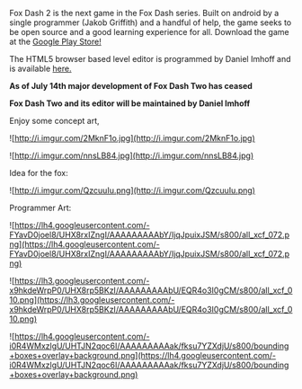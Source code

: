 Fox Dash 2 is the next game in the Fox Dash series. Built on android by a single programmer (Jakob Griffith) and a handful of help, the game seeks to be open source and a good learning experience for all. Download the game at the [Google Play Store!](https://play.google.com/store/apps/details?id=com.kobaj.foxdashtwo)

The HTML5 browser based level editor is programmed by Daniel Imhoff and is available [here.](https://github.com/dwieeb/Fox-Dash-Two-Level-Editor)

**As of July 14th major development of Fox Dash Two has ceased**

**Fox Dash Two and its editor will be maintained by Daniel Imhoff**

Enjoy some concept art,

![http://i.imgur.com/2MknF1o.jpg](http://i.imgur.com/2MknF1o.jpg)

![http://i.imgur.com/nnsLB84.jpg](http://i.imgur.com/nnsLB84.jpg)

Idea for the fox:

![http://i.imgur.com/QzcuuIu.png](http://i.imgur.com/QzcuuIu.png)

Programmer Art:

![https://lh4.googleusercontent.com/-FYavD0joel8/UHX8rxIZngI/AAAAAAAAAbY/IjqJpuixJSM/s800/all_xcf_072.png](https://lh4.googleusercontent.com/-FYavD0joel8/UHX8rxIZngI/AAAAAAAAAbY/IjqJpuixJSM/s800/all_xcf_072.png)

![https://lh3.googleusercontent.com/-x9hkdeWrpP0/UHX8rp5BKzI/AAAAAAAAAbU/EQR4o3I0gCM/s800/all_xcf_010.png](https://lh3.googleusercontent.com/-x9hkdeWrpP0/UHX8rp5BKzI/AAAAAAAAAbU/EQR4o3I0gCM/s800/all_xcf_010.png)

![https://lh4.googleusercontent.com/-i0R4WMxzlgU/UHTJN2qoc6I/AAAAAAAAAak/fksu7YZXdjU/s800/bounding+boxes+overlay+background.png](https://lh4.googleusercontent.com/-i0R4WMxzlgU/UHTJN2qoc6I/AAAAAAAAAak/fksu7YZXdjU/s800/bounding+boxes+overlay+background.png)